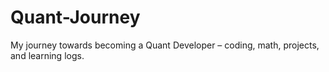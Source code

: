 # Quant-Journey
My journey towards becoming a Quant Developer – coding, math, projects, and learning logs.
